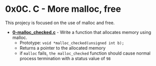 # 0x0C. C - More malloc, free

This projecy is focused on the use of malloc and free.

* **[0-malloc_checked.c](./0-malloc_checked.c)** - Write a function that allocates memory using malloc.
  * Prototype: `void *malloc_checked(unsigned int b);`
  * Returns a pointer to the allocated memory
  * if `malloc` fails, `the malloc_checked` function should cause normal process termination with a status value of `98`